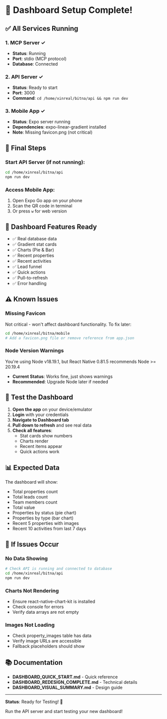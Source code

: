 # 🎉 Dashboard Setup Complete!

## ✅ All Services Running

### 1. MCP Server ✓
- **Status**: Running
- **Port**: stdio (MCP protocol)
- **Database**: Connected

### 2. API Server ✓  
- **Status**: Ready to start
- **Port**: 3000
- **Command**: `cd /home/xinreal/bitna/api && npm run dev`

### 3. Mobile App ✓
- **Status**: Expo server running
- **Dependencies**: expo-linear-gradient installed
- **Note**: Missing favicon.png (not critical)

## 🚀 Final Steps

### Start API Server (if not running):
```bash
cd /home/xinreal/bitna/api
npm run dev
```

### Access Mobile App:
1. Open Expo Go app on your phone
2. Scan the QR code in terminal
3. Or press `w` for web version

## 📱 Dashboard Features Ready

- ✅ Real database data
- ✅ Gradient stat cards  
- ✅ Charts (Pie & Bar)
- ✅ Recent properties
- ✅ Recent activities
- ✅ Lead funnel
- ✅ Quick actions
- ✅ Pull-to-refresh
- ✅ Error handling

## ⚠️ Known Issues

### Missing Favicon
Not critical - won't affect dashboard functionality. To fix later:
```bash
cd /home/xinreal/bitna/mobile
# Add a favicon.png file or remove reference from app.json
```

### Node Version Warnings
You're using Node v18.19.1, but React Native 0.81.5 recommends Node >= 20.19.4
- **Current Status**: Works fine, just shows warnings
- **Recommended**: Upgrade Node later if needed

## 🧪 Test the Dashboard

1. **Open the app** on your device/emulator
2. **Login** with your credentials
3. **Navigate to Dashboard tab**
4. **Pull down to refresh** and see real data
5. **Check all features**:
   - Stat cards show numbers
   - Charts render
   - Recent items appear
   - Quick actions work

## 📊 Expected Data

The dashboard will show:
- Total properties count
- Total leads count
- Team members count
- Total value
- Properties by status (pie chart)
- Properties by type (bar chart)
- Recent 5 properties with images
- Recent 10 activities from last 7 days

## 🐛 If Issues Occur

### No Data Showing
```bash
# Check API is running and connected to database
cd /home/xinreal/bitna/api
npm run dev
```

### Charts Not Rendering
- Ensure react-native-chart-kit is installed
- Check console for errors
- Verify data arrays are not empty

### Images Not Loading
- Check property_images table has data
- Verify image URLs are accessible
- Fallback placeholders should show

## 📚 Documentation

- **DASHBOARD_QUICK_START.md** - Quick reference
- **DASHBOARD_REDESIGN_COMPLETE.md** - Technical details
- **DASHBOARD_VISUAL_SUMMARY.md** - Design guide

---

**Status**: Ready for Testing! 🎉

Run the API server and start testing your new dashboard!
